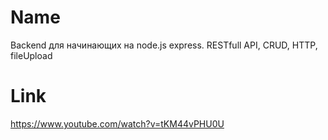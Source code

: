 # Name
Backend для начинающих на node.js express. RESTfull API, CRUD, HTTP, fileUpload

# Link
https://www.youtube.com/watch?v=tKM44vPHU0U
